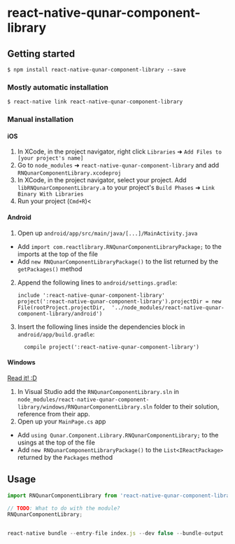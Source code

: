 
# react-native-qunar-component-library

## Getting started

`$ npm install react-native-qunar-component-library --save`

### Mostly automatic installation

`$ react-native link react-native-qunar-component-library`

### Manual installation


#### iOS

1. In XCode, in the project navigator, right click `Libraries` ➜ `Add Files to [your project's name]`
2. Go to `node_modules` ➜ `react-native-qunar-component-library` and add `RNQunarComponentLibrary.xcodeproj`
3. In XCode, in the project navigator, select your project. Add `libRNQunarComponentLibrary.a` to your project's `Build Phases` ➜ `Link Binary With Libraries`
4. Run your project (`Cmd+R`)<

#### Android

1. Open up `android/app/src/main/java/[...]/MainActivity.java`
  - Add `import com.reactlibrary.RNQunarComponentLibraryPackage;` to the imports at the top of the file
  - Add `new RNQunarComponentLibraryPackage()` to the list returned by the `getPackages()` method
2. Append the following lines to `android/settings.gradle`:
  	```
  	include ':react-native-qunar-component-library'
  	project(':react-native-qunar-component-library').projectDir = new File(rootProject.projectDir, 	'../node_modules/react-native-qunar-component-library/android')
  	```
3. Insert the following lines inside the dependencies block in `android/app/build.gradle`:
  	```
      compile project(':react-native-qunar-component-library')
  	```

#### Windows
[Read it! :D](https://github.com/ReactWindows/react-native)

1. In Visual Studio add the `RNQunarComponentLibrary.sln` in `node_modules/react-native-qunar-component-library/windows/RNQunarComponentLibrary.sln` folder to their solution, reference from their app.
2. Open up your `MainPage.cs` app
  - Add `using Qunar.Component.Library.RNQunarComponentLibrary;` to the usings at the top of the file
  - Add `new RNQunarComponentLibraryPackage()` to the `List<IReactPackage>` returned by the `Packages` method


## Usage
```javascript
import RNQunarComponentLibrary from 'react-native-qunar-component-library';

// TODO: What to do with the module?
RNQunarComponentLibrary;


react-native bundle --entry-file index.js --dev false --bundle-output ./android/bundle/index.android.bundle --platform android --assets-dest ./android/bundle*

```
  
